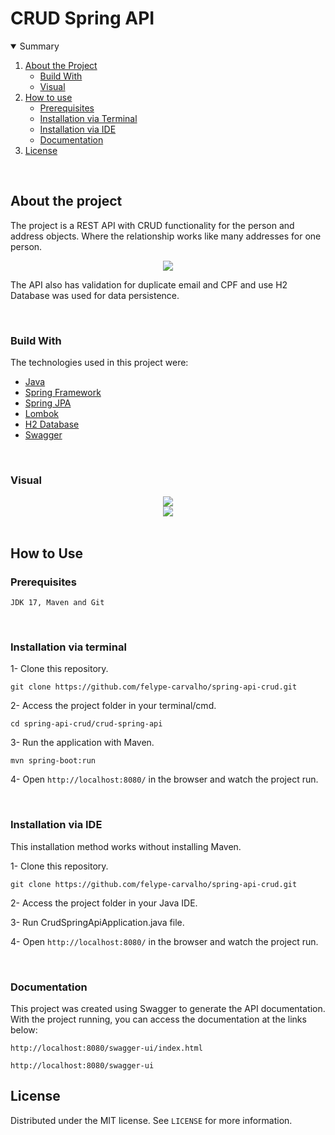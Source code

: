 # CRUD Spring API
 
<!-- TABLE OF CONTENTS -->
<details open="open">
  <summary>Summary</summary>
  <ol>
    <li>
      <a href="#about-the-project">About the Project</a>
      <ul>
        <li><a href="#build-with">Build With</a></li>
        <li><a href="#visual">Visual</a></li>
      </ul>
    </li>
    <li>
      <a href="#how-to-use">How to use</a>
      <ul>
        <li><a href="#prerequisites">Prerequisites</a></li>
        <li><a href="#installation-via-terminal">Installation via Terminal</a></li>
        <li><a href="#installation-via-ide">Installation via IDE</a></li>
        <li><a href="#documentation">Documentation</a></li>
      </ul>
    </li>
    <li><a href="#license">License</a></li>
  </ol>
</details>
<br>

<!-- ABOUT THE PROJECT -->
## About the project

<p>The project is a REST API with CRUD functionality for the person and address objects. Where the relationship works like many addresses for one person.</p>
<div align="center">
 <img src="https://user-images.githubusercontent.com/43687521/238427771-82a00080-909f-487b-826e-e30a55e6a4a3.png">
</div>
<p>The API also has validation for duplicate email and CPF and use H2 Database was used for data persistence.</p>
<br>

<!-- BUILD WITH -->
### Build With
The technologies used in this project were:
* [Java](https://docs.oracle.com/en/java/)
* [Spring Framework](https://docs.spring.io/spring-framework/docs/current/javadoc-api/index.html)
* [Spring JPA](https://docs.spring.io/spring-data/jpa/docs/current/reference/html/)
* [Lombok](https://projectlombok.org/features/)
* [H2 Database](https://www.h2database.com/html/quickstart.html)
* [Swagger](https://swagger.io/docs/)
<br>

<!-- VISUAL -->
### Visual
<div align="center">
 <img src="https://github.com/felype-carvalho/spring-api-crud/assets/43687521/daa0ba0b-1aa2-4d79-aeff-c8c82825c46e">
</div>
<div align="center">
 <img src="https://github.com/felype-carvalho/spring-api-crud/assets/43687521/329f64ab-ef66-40b7-8ae6-b1e7465284da">
</div>
<br>

<!-- HOW TO USE -->
## How to Use

### Prerequisites
``` JDK 17, Maven and Git ```

<br>

### Installation via terminal

1- Clone this repository.
``` 
git clone https://github.com/felype-carvalho/spring-api-crud.git
```

2- Access the project folder in your terminal/cmd.
``` 
cd spring-api-crud/crud-spring-api
```

3- Run the application with Maven.
```
mvn spring-boot:run
```

4- Open ```http://localhost:8080/``` in the browser and watch the project run.

<br>

### Installation via IDE
This installation method works without installing Maven.

1- Clone this repository.
``` 
git clone https://github.com/felype-carvalho/spring-api-crud.git
```

2- Access the project folder in your Java IDE.

3- Run CrudSpringApiApplication.java file.

4- Open ```http://localhost:8080/``` in the browser and watch the project run.

<br>

### Documentation

This project was created using Swagger to generate the API documentation. With the project running, you can access the documentation at the links below:
```
http://localhost:8080/swagger-ui/index.html
```
```
http://localhost:8080/swagger-ui
```

 
<!-- LICENSE -->
## License

Distributed under the MIT license. See `LICENSE` for more information.
